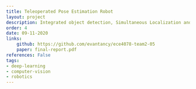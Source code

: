 ```yaml
---
title: Teleoperated Pose Estimation Robot
layout: project
description: Integrated object detection, Simultaneous Localization and Mappling (SLAM) and robotic control to score points inside Gazebo.
order: 4
date: 09-11-2020
links:
    github: https://github.com/evantancy/ece4078-team2-05
    paper: final-report.pdf
references: False
tags:
- deep-learning
- computer-vision
- robotics
---
```

